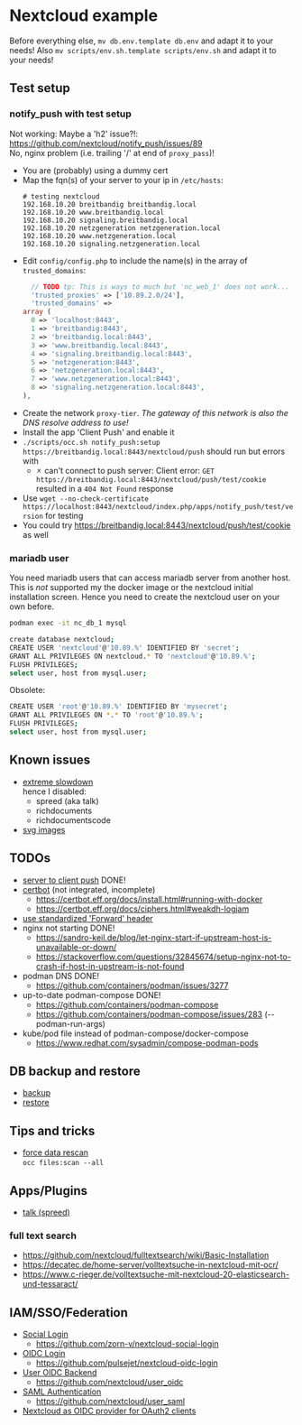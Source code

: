 # Nextcloud example

Before everything else, `mv db.env.template db.env` and adapt it to your needs!
Also `mv scripts/env.sh.template scripts/env.sh` and adapt it to your needs!

## Test setup

### notify_push with test setup

Not working: Maybe a 'h2' issue?!: https://github.com/nextcloud/notify_push/issues/89 <br/>
No, nginx problem (i.e. trailing '/' at end of `proxy_pass`)!

* You are (probably) using a dummy cert
* Map the fqn(s) of your server to your ip in `/etc/hosts`:
  ```
  # testing nextcloud 
  192.168.10.20 breitbandig breitbandig.local
  192.168.10.20 www.breitbandig.local
  192.168.10.20 signaling.breitbandig.local
  192.168.10.20 netzgeneration netzgeneration.local
  192.168.10.20 www.netzgeneration.local
  192.168.10.20 signaling.netzgeneration.local
  ```
* Edit `config/config.php` to include the name(s) in the array of `trusted_domains`:
  ```php
    // TODO tp: This is ways to much but 'nc_web_1' does not work...
    'trusted_proxies' => ['10.89.2.0/24'],
    'trusted_domains' => 
  array (
    0 => 'localhost:8443',
    1 => 'breitbandig:8443',
    2 => 'breitbandig.local:8443',
    3 => 'www.breitbandig.local:8443',
    4 => 'signaling.breitbandig.local:8443',
    5 => 'netzgeneration:8443',
    6 => 'netzgeneration.local:8443',
    7 => 'www.netzgeneration.local:8443',
    8 => 'signaling.netzgeneration.local:8443',
  ),
  ```
* Create the network `proxy-tier`. _The gateway of this network is also the DNS resolve address to use!_
* Install the app 'Client Push' and enable it
* `./scripts/occ.sh notify_push:setup https://breitbandig.local:8443/nextcloud/push` should run but errors with
  + 🗴 can't connect to push server: Client error: `GET https://breitbandig.local:8443/nextcloud/push/test/cookie`
    resulted in a `404 Not Found` response
* Use `wget --no-check-certificate https://localhost:8443/nextcloud/index.php/apps/notify_push/test/version` for testing
* You could try https://breitbandig.local:8443/nextcloud/push/test/cookie as well

### mariadb user

You need mariadb users that can access mariadb server from another host. This is _not_ 
supported my the docker image or the nextcloud initial installation screen. 
Hence you need to create the nextcloud user on your own before.

```bash
podman exec -it nc_db_1 mysql
```

```bash
create database nextcloud;
CREATE USER 'nextcloud'@'10.89.%' IDENTIFIED BY 'secret';
GRANT ALL PRIVILEGES ON nextcloud.* TO 'nextcloud'@'10.89.%';
FLUSH PRIVILEGES;
select user, host from mysql.user;
```

Obsolete:

```bash
CREATE USER 'root'@'10.89.%' IDENTIFIED BY 'mysecret';
GRANT ALL PRIVILEGES ON *.* TO 'root'@'10.89.%';
FLUSH PRIVILEGES;
select user, host from mysql.user;
```

## Known issues

* [extreme slowdown](https://github.com/nextcloud/richdocuments/issues/1282) <br/>
  hence I disabled:
  + spreed (aka talk)
  + richdocuments
  + richdocumentscode
* [svg images](https://github.com/nextcloud/docker/issues/14)

## TODOs

* [server to client push](https://github.com/nextcloud/notify_push) DONE!
* [certbot](https://certbot.eff.org/docs/using.html) (not integrated, incomplete)
  + https://certbot.eff.org/docs/install.html#running-with-docker
  + https://certbot.eff.org/docs/ciphers.html#weakdh-logjam
* [use standardized 'Forward' header](https://www.nginx.com/resources/wiki/start/topics/examples/forwarded/)
* nginx not starting DONE!
  + https://sandro-keil.de/blog/let-nginx-start-if-upstream-host-is-unavailable-or-down/
  + https://stackoverflow.com/questions/32845674/setup-nginx-not-to-crash-if-host-in-upstream-is-not-found
* podman DNS DONE!
  + https://github.com/containers/podman/issues/3277
* up-to-date podman-compose DONE!
  + https://github.com/containers/podman-compose
  + https://github.com/containers/podman-compose/issues/283 (--podman-run-args)
* kube/pod file instead of podman-compose/docker-compose
  + https://www.redhat.com/sysadmin/compose-podman-pods

## DB backup and restore

* [backup](https://docs.nextcloud.com/server/latest/admin_manual/maintenance/backup.html)
* [restore](https://docs.nextcloud.com/server/latest/admin_manual/maintenance/restore.html)

## Tips and tricks

* [force data rescan](https://help.nextcloud.com/t/solved-resync-after-hdd-replace-on-server/2882/4) <br/>
  `occ files:scan --all`

## Apps/Plugins

* [talk (spreed)](https://github.com/nextcloud/spreed)

### full text search

* https://github.com/nextcloud/fulltextsearch/wiki/Basic-Installation
* https://decatec.de/home-server/volltextsuche-in-nextcloud-mit-ocr/
* https://www.c-rieger.de/volltextsuche-mit-nextcloud-20-elasticsearch-und-tessaract/

## IAM/SSO/Federation

* [Social Login](https://apps.nextcloud.com/apps/sociallogin)
  + https://github.com/zorn-v/nextcloud-social-login
* [OIDC Login](https://apps.nextcloud.com/apps/oidc_login)
  + https://github.com/pulsejet/nextcloud-oidc-login
* [User OIDC Backend](https://apps.nextcloud.com/apps/user_oidc)
  + https://github.com/nextcloud/user_oidc
* [SAML Authentication](https://apps.nextcloud.com/apps/user_saml)
  + https://github.com/nextcloud/user_saml
* [Nextcloud as OIDC provider for OAuth2 clients](https://docs.nextcloud.com/server/latest/admin_manual/configuration_server/oauth2.html)
